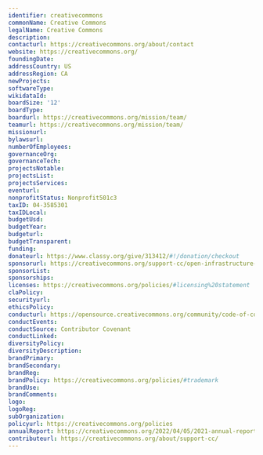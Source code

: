 ```yaml
---
identifier: creativecommons
commonName: Creative Commons
legalName: Creative Commons
description:
contacturl: https://creativecommons.org/about/contact
website: https://creativecommons.org/
foundingDate:
addressCountry: US
addressRegion: CA
newProjects:
softwareType:
wikidataId:
boardSize: '12'
boardType:
boardurl: https://creativecommons.org/mission/team/
teamurl: https://creativecommons.org/mission/team/
missionurl:
bylawsurl:
numberOfEmployees:
governanceOrg:
governanceTech:
projectsNotable:
projectsList:
projectsServices:
eventurl:
nonprofitStatus: Nonprofit501c3
taxID: 04-3585301
taxIDLocal:
budgetUsd:
budgetYear:
budgeturl:
budgetTransparent:
funding:
donateurl: https://www.classy.org/give/313412/#!/donation/checkout
sponsorurl: https://creativecommons.org/support-cc/open-infrastructure-circle/
sponsorList:
sponsorships:
licenses: https://creativecommons.org/policies/#licensing%20statement
claPolicy:
securityurl:
ethicsPolicy:
conducturl: https://opensource.creativecommons.org/community/code-of-conduct/
conductEvents:
conductSource: Contributor Covenant
conductLinked:
diversityPolicy:
diversityDescription:
brandPrimary:
brandSecondary:
brandReg:
brandPolicy: https://creativecommons.org/policies/#trademark
brandUse:
brandComments:
logo:
logoReg:
subOrganization:
policyurl: https://creativecommons.org/policies
annualReport: https://creativecommons.org/2022/04/05/2021-annual-report/
contributeurl: https://creativecommons.org/about/support-cc/
---
```


